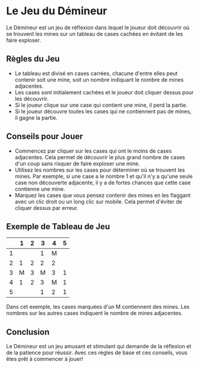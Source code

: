 # Le Jeu du Démineur

Le Démineur est un jeu de réflexion dans lequel le joueur doit découvrir où se trouvent les mines sur un tableau de cases cachées en évitant de les faire exploser.

## Règles du Jeu

- Le tableau est divisé en cases carrées, chacune d'entre elles peut contenir soit une mine, soit un nombre indiquant le nombre de mines adjacentes.
- Les cases sont initialement cachées et le joueur doit cliquer dessus pour les découvrir. 
- Si le joueur clique sur une case qui contient une mine, il perd la partie. 
- Si le joueur découvre toutes les cases qui ne contiennent pas de mines, il gagne la partie.

## Conseils pour Jouer

- Commencez par cliquer sur les cases qui ont le moins de cases adjacentes. Cela permet de découvrir le plus grand nombre de cases d'un coup sans risquer de faire exploser une mine.
- Utilisez les nombres sur les cases pour déterminer où se trouvent les mines. Par exemple, si une case a le nombre 1 et qu'il n'y a qu'une seule case non découverte adjacente, il y a de fortes chances que cette case contienne une mine.
- Marquez les cases que vous pensez contenir des mines en les flaggant avec un clic droit ou un long clic sur mobile. Cela permet d'éviter de cliquer dessus par erreur.

## Exemple de Tableau de Jeu

|  | 1 | 2 | 3 | 4 | 5 |
|---|---|---|---|---|---|
| 1 |   |   | 1 | M |   |
| 2 | 1 | 2 | 2 | 2 |   |
| 3 | M | 3 | M | 3 | 1 |
| 4 | 1 | 2 | 3 | M | 1 |
| 5 |   |   | 1 | 2 | 1 |

Dans cet exemple, les cases marquées d'un M contiennent des mines. Les nombres sur les autres cases indiquent le nombre de mines adjacentes.

## Conclusion

Le Démineur est un jeu amusant et stimulant qui demande de la réflexion et de la patience pour réussir. Avec ces règles de base et ces conseils, vous êtes prêt à commencer à jouer!
